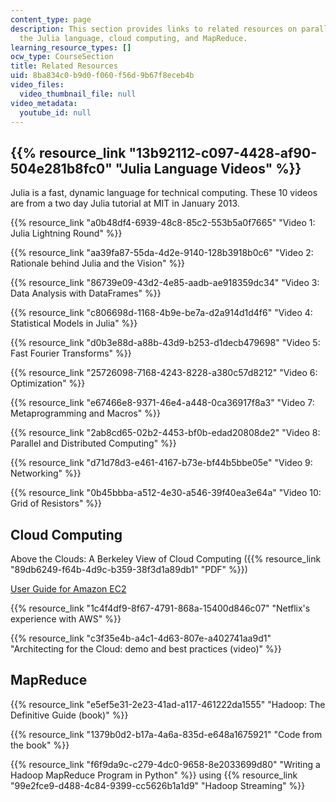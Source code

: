 ```yaml
---
content_type: page
description: This section provides links to related resources on parallel computing,
  the Julia language, cloud computing, and MapReduce.
learning_resource_types: []
ocw_type: CourseSection
title: Related Resources
uid: 8ba834c0-b9d0-f060-f56d-9b67f8eceb4b
video_files:
  video_thumbnail_file: null
video_metadata:
  youtube_id: null
---
```


{{% resource_link "13b92112-c097-4428-af90-504e281b8fc0" "Julia Language Videos" %}}
-------------------------------------------------------------------

Julia is a fast, dynamic language for technical computing. These 10 videos are from a two day Julia tutorial at MIT in January 2013.

{{% resource_link "a0b48df4-6939-48c8-85c2-553b5a0f7665" "Video 1: Julia Lightning Round" %}}

{{% resource_link "aa39fa87-55da-4d2e-9140-128b3918b0c6" "Video 2: Rationale behind Julia and the Vision" %}}

{{% resource_link "86739e09-43d2-4e85-aadb-ae918359dc34" "Video 3: Data Analysis with DataFrames" %}}

{{% resource_link "c806698d-1168-4b9e-be7a-d2a914d1d4f6" "Video 4: Statistical Models in Julia" %}}

{{% resource_link "d0b3e88d-a88b-43d9-b253-d1decb479698" "Video 5: Fast Fourier Transforms" %}}

{{% resource_link "25726098-7168-4243-8228-a380c57d8212" "Video 6: Optimization" %}}

{{% resource_link "e67466e8-9371-46e4-a448-0ca36917f8a3" "Video 7: Metaprogramming and Macros" %}}

{{% resource_link "2ab8cd65-02b2-4453-bf0b-edad20808de2" "Video 8: Parallel and Distributed Computing" %}}

{{% resource_link "d71d78d3-e461-4167-b73e-bf44b5bbe05e" "Video 9: Networking" %}}

{{% resource_link "0b45bbba-a512-4e30-a546-39f40ea3e64a" "Video 10: Grid of Resistors" %}}

Cloud Computing
---------------

Above the Clouds: A Berkeley View of Cloud Computing ({{% resource_link "89db6249-f64b-4d9c-b359-38f3d1a89db1" "PDF" %}})

[User Guide for Amazon EC2](http://docs.amazonwebservices.com/AWSEC2/latest/UserGuide/index.html )

{{% resource_link "1c4f4df9-8f67-4791-868a-15400d846c07" "Netflix's experience with AWS" %}}

{{% resource_link "c3f35e4b-a4c1-4d63-807e-a402741aa9d1" "Architecting for the Cloud: demo and best practices (video)" %}}

MapReduce
---------

{{% resource_link "e5ef5e31-2e23-41ad-a117-461222da1555" "Hadoop: The Definitive Guide (book)" %}}

{{% resource_link "1379b0d2-b17a-4a6a-835d-e648a1675921" "Code from the book" %}}

{{% resource_link "f6f9da9c-c279-4dc0-9658-8e2033699d80" "Writing a Hadoop MapReduce Program in Python" %}} using {{% resource_link "99e2fce9-d488-4c84-9399-cc5626b1a1d9" "Hadoop Streaming" %}}